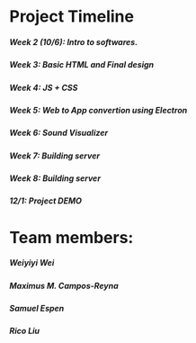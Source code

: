# **Project Timeline** 
##### Week 2 (10/6): Intro to softwares.
##### Week 3: Basic HTML and Final design 
##### Week 4: JS + CSS
##### Week 5: Web to App convertion using Electron
##### Week 6: Sound Visualizer 
##### Week 7: Building server
##### Week 8: Building server
##### **12/1: Project DEMO**

# Team members:
##### Weiyiyi Wei
##### Maximus M. Campos-Reyna
##### Samuel Espen
##### Rico Liu
